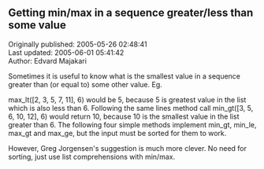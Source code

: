 ## Getting min/max in a sequence greater/less than some value  
Originally published: 2005-05-26 02:48:41  
Last updated: 2005-06-01 05:41:42  
Author: Edvard Majakari  
  
Sometimes it is useful to know what is the smallest value in a sequence
greater than (or equal to) some other value. Eg.

max_lt([2, 3, 5, 7, 11], 6) would be 5, because 5 is greatest value in the list
which is also less than 6. Following the same lines method call
min_gt([3, 5, 6, 10, 12], 6) would return 10, because 10 is the smallest value in the list greater than  6. The following four simple methods implement min_gt, min_le, max_gt and max_ge, but the input must be sorted for them to work.

However, Greg Jorgensen's suggestion is much more clever. No need for sorting, just use list comprehensions with min/max.